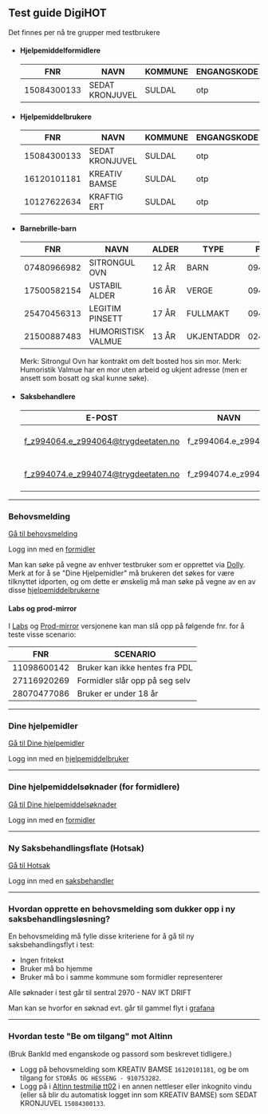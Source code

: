 ## Test guide DigiHOT

Det finnes per nå tre grupper med testbrukere

- #### Hjelpemiddelformidlere

  | FNR         | NAVN            | KOMMUNE | ENGANGSKODE | PASSORD  |
  |-------------|-----------------|---------|-------------|----------|
  | 15084300133 | SEDAT KRONJUVEL | SULDAL  | otp         | qwer1234 |

- #### Hjelpemiddelbrukere

  | FNR         | NAVN            | KOMMUNE | ENGANGSKODE | PASSORD  |
  |-------------|-----------------|---------|-------------|----------|
  | 15084300133 | SEDAT KRONJUVEL | SULDAL  | otp         | qwer1234 |
  | 16120101181 | KREATIV BAMSE   | SULDAL  | otp         | qwer1234 |
  | 10127622634 | KRAFTIG ERT     | SULDAL  | otp         | qwer1234 |
  
- #### Barnebrille-barn

  | FNR         | NAVN               | ALDER | TYPE       | FORESATT    |
  |-------------|--------------------|-------|------------|-------------|
  | 07480966982 | SITRONGUL OVN      | 12 ÅR | BARN       | 09418208349 |
  | 17500582154 | USTABIL ALDER      | 16 ÅR | VERGE      | 09418208349 |
  | 25470456313 | LEGITIM PINSETT    | 17 ÅR | FULLMAKT   | 09418208349 |
  | 21500887483 | HUMORISTISK VALMUE | 13 ÅR | UKJENTADDR | 02437713408 |
  
  Merk: Sitrongul Ovn har kontrakt om delt bosted hos sin mor.
  Merk: Humoristik Valmue har en mor uten arbeid og ukjent adresse (men er ansett som bosatt og skal kunne søke).

- #### Saksbehandlere

  | E-POST      | NAVN            | SENTRAL | PASSORD  |
  |-------------|-----------------|---------|-------------|
  | f_z994064.e_z994064@trygdeetaten.no | f_z994064.e_z99406 | 2970 - NAV IKT DRIFT  | SortBil3 |
  | f_z994074.e_z994074@trygdeetaten.no | f_z994074.e_z99407 | 2970 - NAV IKT DRIFT  | SortBil3 |


***

### Behovsmelding 

[Gå til behovsmelding](https://hjelpemidler.dev.nav.no/hjelpemidler/digitalsoknadhjelpemidler/)

Logg inn med en [formidler](#hjelpemiddelformidlere)

Man kan søke på vegne av enhver testbruker som er opprettet via [Dolly](https://dolly.nais-dev-fss.adeo.no/).
Merk at for å se "Dine Hjelpemidler" må brukeren det søkes for være tilknyttet idporten, og om dette er
ønskelig må man søke på vegne av en av disse [hjelpemiddelbrukerne](#hjelpemiddelbrukere)

#### Labs og prod-mirror
I [Labs](https://hjelpemidlerdigitalsoknad.labs.nais.io/hjelpemidler/digitalsoknadhjelpemidler/) og 
[Prod-mirror](https://hjelpemidlerdigitalsoknad-prod-mirror.labs.nais.io/hjelpemidler/digitalsoknadhjelpemidler/) 
versjonene kan man slå opp på følgende fnr. for å teste visse scenario:

| FNR         | SCENARIO                       |
|-------------|--------------------------------|
| 11098600142 | Bruker kan ikke hentes fra PDL |
| 27116920269 | Formidler slår opp på seg selv |
| 28070477086 | Bruker er under 18 år          |

***


### Dine hjelpemidler 

[Gå til Dine hjelpemidler](https://hjelpemidler.dev.nav.no/hjelpemidler/dinehjelpemidler/)

Logg inn med en [hjelpemiddelbruker](#hjelpemiddelbrukere)

***

### Dine hjelpemiddelsøknader (for formidlere)

[Gå til Dine hjelpemiddelsøknader](https://hjelpemidler.dev.nav.no/hjelpemidler/formidler/)

Logg inn med en [formidler](#hjelpemiddelformidlere)
***

### Ny Saksbehandlingsflate (Hotsak)

[Gå til Hotsak](https://hotsak.dev.intern.nav.no)

Logg inn med en [saksbehandler](#saksbehandlere)

***

###  Hvordan opprette en behovsmelding som dukker opp i ny saksbehandlingsløsning?


En behovsmelding må fylle disse kriteriene for å gå til ny saksbehandlingsflyt i test: 
 
- Ingen fritekst
- Bruker må bo hjemme
- Bruker må bo i samme kommune som formidler representerer

Alle søknader i test går til sentral 2970 - NAV IKT DRIFT

Man kan se hvorfor en søknad evt. går til gammel flyt i [grafana](https://grafana.nais.io/d/4pzzHK6Gz/saksbehandling?orgId=1&var-cluster=team-digihot-influxdb-dev)

***

### Hvordan teste "Be om tilgang" mot Altinn
(Bruk BankId med enganskode og passord som beskrevet tidligere.)

- Logg på behovsmelding som KREATIV BAMSE `16120101181`, og be om tilgang for `STORÅS OG HESSENG - 910753282`.
- Logg på i [Altinn testmiljø tt02](https://tt02.altinn.no) i en annen nettleser eller inkognito vindu (eller så blir du automatisk logget inn som KREATIV BAMSE) som SEDAT KRONJUVEL `15084300133`.

